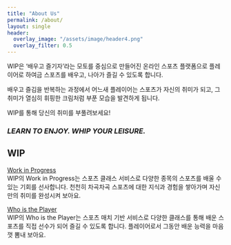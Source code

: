 ```yaml
---  
title: "About Us"
permalink: /about/
layout: single
header:
  overlay_image: "/assets/image/header4.png"
  overlay_filter: 0.5
---
```


WIP은 ‘배우고 즐기자’라는 모토를 중심으로 만들어진 온라인 스포츠 플랫폼으로 플레이어로 하여금 스포츠를 배우고, 나아가 즐길 수 있도록 합니다. 

배우고 즐김을 반복하는 과정에서 어느새 플레이어는 스포츠가 자신의 취미가 되고, 그 취미가 열심히 휘핑한 크림처럼 부푼 모습을 발견하게 됩니다.

WIP를 통해 당신의 취미를 부풀려보세요!

<h3><b><i>LEARN TO ENJOY. WHIP YOUR LEISURE.</i></b></h3>

## WIP
<a href= "/workinprogress"><u>Work in Progress</u></a>
<br>
WIP의 Work in Progress는 스포츠 클래스 서비스로 다양한 종목의 스포츠를 배울 수 있는 기회를 선사합니다. 천천히 차곡차곡 스포츠에 대한 지식과 경험을 쌓아가며 자신만의 취미를 완성시켜 보아요.



<a href="/whoistheplayer"><u>Who is the Player</u></a>
<br>
WIP의 Who is the Player는 스포츠 매치 기반 서비스로 다양한 클래스를 통해 배운 스포츠를 직접 선수가 되어 즐길 수 있도록 합니다. 플레이어로서 그동안 배운 능력을 마음껏 뽐내 보아요.
